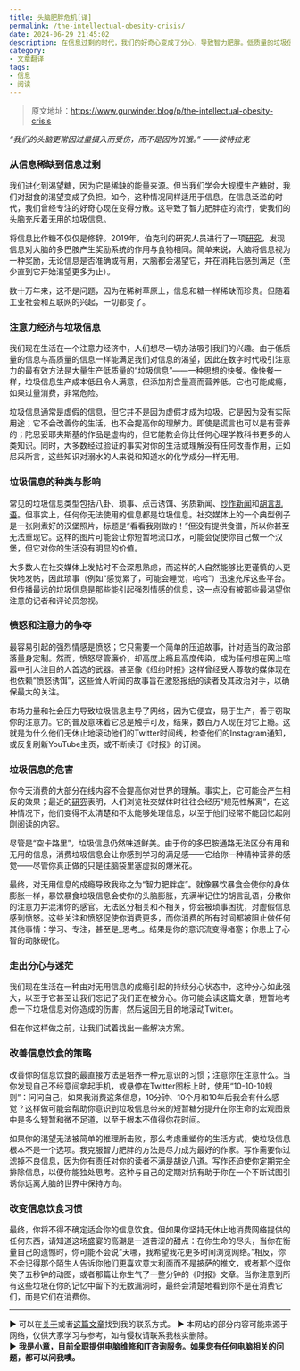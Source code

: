 ```yaml
---
title: 头脑肥胖危机[译]
permalink: /the-intellectual-obesity-crisis/
date: 2024-06-29 21:45:02
description: 在信息过剩的时代，我们的好奇心变成了分心，导致智力肥胖。低质量的垃圾信息充斥网络，虽能带来短暂的满足感，但对生活无益，甚至有害。培养元意识和选择性信息摄入有助于避免这一现象。
category:
- 文章翻译
tags:
- 信息
- 阅读
---
```


> 原文地址：<https://www.gurwinder.blog/p/the-intellectual-obesity-crisis>  

_“我们的头脑更常因过量摄入而受伤，而不是因为饥饿。”_
_——彼特拉克_

### 从信息稀缺到信息过剩

我们进化到渴望糖，因为它是稀缺的能量来源。但当我们学会大规模生产糖时，我们对甜食的渴望变成了负担。如今，这种情况同样适用于信息。在信息泛滥的时代，我们曾经专注的好奇心现在变得分散。这导致了智力肥胖症的流行，使我们的头脑充斥着无用的垃圾信息。

将信息比作糖不仅仅是修辞。2019年，伯克利的研究人员进行了一项[研究](https://newsroom.haas.berkeley.edu/how-information-is-like-snacks-money-and-drugs-to-your-brain/)，发现信息对大脑的多巴胺产生奖励系统的作用与食物相同。简单来说，大脑将信息视为一种奖励，无论信息是否准确或有用，大脑都会渴望它，并在消耗后感到满足（至少直到它开始渴望更多为止）。

数十万年来，这不是问题，因为在稀树草原上，信息和糖一样稀缺而珍贵。但随着工业社会和互联网的兴起，一切都变了。

### 注意力经济与垃圾信息

我们现在生活在一个注意力经济中，人们想尽一切办法吸引我们的兴趣。由于低质量的信息与高质量的信息一样能满足我们对信息的渴望，因此在数字时代吸引注意力的最有效方法是大量生产低质量的“垃圾信息”——一种思想的快餐。像快餐一样，垃圾信息生产成本低且令人满意，但添加剂含量高而营养低。它也可能成瘾，如果过量消费，非常危险。

垃圾信息通常是虚假的信息，但它并不是因为虚假才成为垃圾。它是因为没有实际用途；它不会改善你的生活，也不会提高你的理解力。即使是谎言也可以是有营养的；陀思妥耶夫斯基的作品是虚构的，但它能教会你比任何心理学教科书更多的人类知识。同时，大多数经过验证的事实对你的生活或理解没有任何改善作用，正如尼采所言，这些知识对溺水的人来说和知道水的化学成分一样无用。

### 垃圾信息的种类与影响

常见的垃圾信息类型包括八卦、琐事、点击诱饵、劣质新闻、[炒作新闻](https://en.wikipedia.org/wiki/Churnalism)和[胡言乱语](https://gurwinder.substack.com/p/the-opinion-pageant?s=w)。但事实上，任何你无法使用的信息都是垃圾信息。社交媒体上的一个典型例子是一张刚煮好的汉堡照片，标题是“看看我刚做的！”但没有提供食谱，所以你甚至无法重现它。这样的图片可能会让你短暂地流口水，可能会促使你自己做一个汉堡，但它对你的生活没有明显的价值。

大多数人在社交媒体上发帖时不会深思熟虑，而这样的人自然能够比更谨慎的人更快地发帖，因此琐事（例如“感觉累了，可能会睡觉，哈哈”）迅速充斥这些平台。但传播最远的垃圾信息是那些能引起强烈情感的信息，这一点没有被那些最渴望你注意的记者和评论员忽视。

### 愤怒和注意力的争夺

最容易引起的强烈情感是愤怒；它只需要一个简单的压迫故事，针对适当的政治部落量身定制。然而，愤怒尽管廉价，却高度上瘾且高度传染，成为任何想在网上喧嚣中引人注目的人首选的武器。甚至像《纽约时报》这样曾经受人尊敬的媒体现在也依赖“愤怒诱饵”，这些耸人听闻的故事旨在激怒报纸的读者及其政治对手，以确保最大的关注。

市场力量和社会压力导致垃圾信息主导了网络，因为它便宜，易于生产，善于窃取你的注意力。它的普及意味着它总是触手可及，结果，数百万人现在对它上瘾。这就是为什么他们无休止地滚动他们的Twitter时间线，检查他们的Instagram通知，或反复刷新YouTube主页，或不断续订《时报》的订阅。

### 垃圾信息的危害

你今天消费的大部分在线内容不会提高你对世界的理解。事实上，它可能会产生相反的效果；最近的[研究](https://programs.sigchi.org/chi/2022/program/content/68947)表明，人们浏览社交媒体时往往会经历“规范性解离”，在这种情况下，他们变得不太清楚和不太能够处理信息，以至于他们经常不能回忆起刚刚阅读的内容。

尽管是“空卡路里”，垃圾信息仍然味道鲜美。由于你的多巴胺通路无法区分有用和无用的信息，消费垃圾信息会让你感到学习的满足感——它给你一种精神营养的感觉——尽管你真正做的只是往脑袋里塞虚拟的爆米花。

最终，对无用信息的成瘾导致我称之为“智力肥胖症”。就像暴饮暴食会使你的身体膨胀一样，暴饮暴食垃圾信息会使你的头脑膨胀，充满半记住的胡言乱语，分散你的注意力并混淆你的感官。无法区分相关和不相关，你会被琐事困扰，对虚假信息感到愤怒。这些关注和愤怒促使你消费更多，而你消费的所有时间都被阻止做任何其他事情：学习、专注，甚至是_思考_。结果是你的意识流变得堵塞；你患上了心智的动脉硬化。

### 走出分心与迷茫

我们现在生活在一种由对无用信息的成瘾引起的持续分心状态中，这种分心如此强大，以至于它甚至让我们忘记了我们正在被分心。你可能会读这篇文章，短暂地考虑一下垃圾信息对你造成的伤害，然后返回无目的地滚动Twitter。

但在你这样做之前，让我们试着找出一些解决方案。

### 改善信息饮食的策略

改善你的信息饮食的最直接方法是培养一种元意识的习惯；注意你在注意什么。当你发现自己不经意间拿起手机，或悬停在Twitter图标上时，使用“10-10-10规则”：问问自己，如果我消费这条信息，10分钟、10个月和10年后我会有什么感觉？这样做可能会帮助你意识到垃圾信息带来的短暂糖分提升在你生命的宏观图景中是多么短暂和微不足道，以至于根本不值得你花时间。

如果你的渴望无法被简单的推理所击败，那么考虑重塑你的生活方式，使垃圾信息根本不是一个选项。我克服智力肥胖的方法是尽力成为最好的作家。写作需要你过滤掉不良信息，因为你有责任对你的读者不满是胡说八道。写作还迫使你定期完全排除信息，以便你能独处思考。这种与自己的定期对抗有助于你在一个不断试图引诱你远离大脑的世界中保持方向。

### 改变信息饮食习惯

最终，你将不得不确定适合你的信息饮食。但如果你坚持无休止地消费网络提供的任何东西，请知道这场盛宴的高潮是一道苦涩的甜点：在你生命的尽头，当你在衡量自己的遗憾时，你可能不会说“天哪，我希望我花更多时间浏览网络。”相反，你不会记得那个陌生人告诉你他们更喜欢意大利面而不是披萨的推文，或者那个逗你笑了五秒钟的动图，或者那篇让你生气了一整分钟的《时报》文章。当你注意到所有这些垃圾在你的记忆中留下的无数漏洞时，最终会清楚地看到你不是在消费它们，而是它们在消费你。

---
▶ 可以在[关于](https://itxiaozhang.com/about/)或者[这篇文章](https://itxiaozhang.com/about-computer-repair-services-with-me/)找到我的联系方式。
▶ 本网站的部分内容可能来源于网络，仅供大家学习与参考，如有侵权请联系我核实删除。  
▶ **我是小章，目前全职提供电脑维修和IT咨询服务。如果您有任何电脑相关的问题，都可以问我噢。**  
